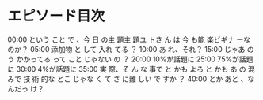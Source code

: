 # エピソード目次

00:00  という こと で 、今 日 の主 題主 題ユ トさ ん は 今 も能 楽ビギナ ーな のか？
05:00  添加物 と して 入れ てる ？
10:00 あ れ、それ？
15:00  じゃあ のう かかってる って こと じゃない の ？
20:00 10%が話題に
25:00 75%が話題に
30:00 4%が話題に
35:00 実 際、そ ん な 事で と かも よろ と かも あ の 混 みで 技 術 的な とこ じゃな く て さ に難 しい で すか ？
40:00  とか あと 、な んだっ け？